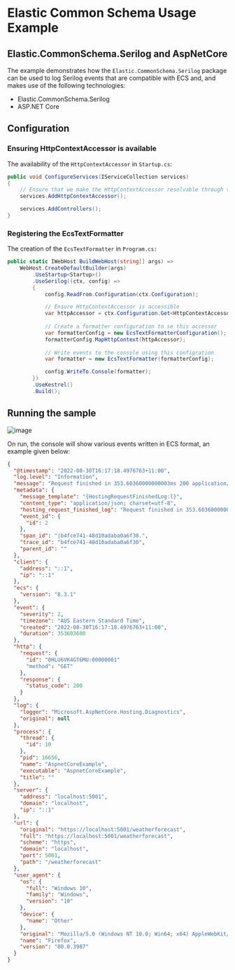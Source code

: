 # Elastic Common Schema Usage Example

## Elastic.CommonSchema.Serilog and AspNetCore

 The example demonstrates how the `Elastic.CommonSchema.Serilog` package can be used to log Serilog events that are compatible with ECS and, and makes use of the following technologies:

 - Elastic.CommonSchema.Serilog 
 - ASP.NET Core
 
## Configuration

### Ensuring HttpContextAccessor is available

The availability of the `HttpContextAccessor` in `Startup.cs`:

```csharp
public void ConfigureServices(IServiceCollection services)
{
	// Ensure that we make the HttpContextAccessor resolvable through the configuration
	services.AddHttpContextAccessor();

	services.AddControllers();
}
```

### Registering the EcsTextFormatter

The creation of the `EcsTextFormatter` in `Program.cs:`

```csharp
public static IWebHost BuildWebHost(string[] args) =>
	WebHost.CreateDefaultBuilder(args)
		.UseStartup<Startup>()
		.UseSerilog((ctx, config) =>
		{
			config.ReadFrom.Configuration(ctx.Configuration);

			// Ensure HttpContextAccessor is accessible
			var httpAccessor = ctx.Configuration.Get<HttpContextAccessor>();
			
			// Create a formatter configuration to se this accessor
			var formatterConfig = new EcsTextFormatterConfiguration();
			formatterConfig.MapHttpContext(httpAccessor);
			
			// Write events to the console using this configration
			var formatter = new EcsTextFormatter(formatterConfig);

			config.WriteTo.Console(formatter);
		})
		.UseKestrel()
		.Build();
```

## Running the sample

![image](https://user-images.githubusercontent.com/148974/76587014-ac34c400-6536-11ea-9e55-c062447a7f6f.png)

On run, the console will show various events written in ECS format, an example given below:

```json
{
  "@timestamp": "2022-08-30T16:17:18.4976763+11:00",
  "log.level": "Information",
  "message": "Request finished in 353.60360000000003ms 200 application/json; charset=utf-8",
  "metadata": {
    "message_template": "{HostingRequestFinishedLog:l}",
    "content_type": "application/json; charset=utf-8",
    "hosting_request_finished_log": "Request finished in 353.60360000000003ms 200 application/json; charset=utf-8",
    "event_id": {
      "id": 2
    },
    "span_id": "|b4fce741-48d10adaba0a6f30.",
    "trace_id": "b4fce741-48d10adaba0a6f30",
    "parent_id": ""
  },
  "client": {
    "address": "::1",
    "ip": "::1"
  },
  "ecs": {
    "version": "8.3.1"
  },
  "event": {
    "severity": 2,
    "timezone": "AUS Eastern Standard Time",
    "created": "2022-08-30T16:17:18.4976763+11:00",
    "duration": 353603600
  },
  "http": {
    "request": {
      "id": "0HLU6VK4GT6MU:00000001"
      "method": "GET"
    },
    "response": {
      "status_code": 200
    }
  },
  "log": {
    "logger": "Microsoft.AspNetCore.Hosting.Diagnostics",
    "original": null
  },
  "process": {
    "thread": {
      "id": 10
    },
    "pid": 16656,
    "name": "AspnetCoreExample",
    "executable": "AspnetCoreExample",
    "title": ""
  },
  "server": {
    "address": "localhost:5001",
    "domain": "localhost",
    "ip": "::1"
  },
  "url": {
    "original": "https://localhost:5001/weatherforecast",
    "full": "https://localhost:5001/weatherforecast",
    "scheme": "https",
    "domain": "localhost",
    "port": 5001,
    "path": "/weatherforecast"
  },
  "user_agent": {
    "os": {
      "full": "Windows 10",
      "family": "Windows",
      "version": "10"
    },
    "device": {
      "name": "Other"
    },
    "original": "Mozilla/5.0 (Windows NT 10.0; Win64; x64) AppleWebKit/537.36 (KHTML, like Gecko) Chrome/80.0.3987.132 Safari/537.36",
    "name": "Firefox",
    "version": "80.0.3987"
  }
}
```